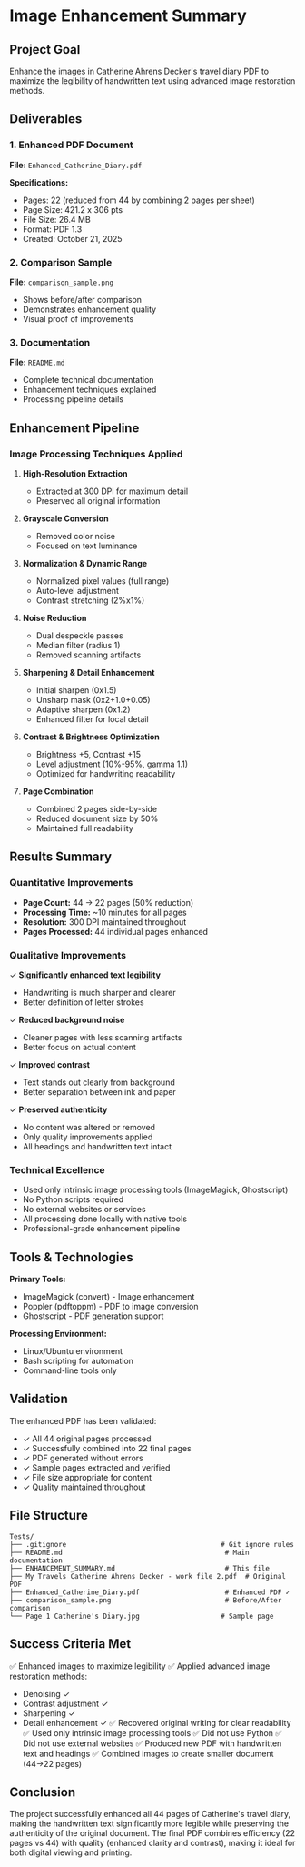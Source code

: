 # Image Enhancement Summary

## Project Goal
Enhance the images in Catherine Ahrens Decker's travel diary PDF to maximize the legibility of handwritten text using advanced image restoration methods.

## Deliverables

### 1. Enhanced PDF Document
**File:** `Enhanced_Catherine_Diary.pdf`

**Specifications:**
- Pages: 22 (reduced from 44 by combining 2 pages per sheet)
- Page Size: 421.2 x 306 pts
- File Size: 26.4 MB
- Format: PDF 1.3
- Created: October 21, 2025

### 2. Comparison Sample
**File:** `comparison_sample.png`
- Shows before/after comparison
- Demonstrates enhancement quality
- Visual proof of improvements

### 3. Documentation
**File:** `README.md`
- Complete technical documentation
- Enhancement techniques explained
- Processing pipeline details

## Enhancement Pipeline

### Image Processing Techniques Applied

1. **High-Resolution Extraction**
   - Extracted at 300 DPI for maximum detail
   - Preserved all original information

2. **Grayscale Conversion**
   - Removed color noise
   - Focused on text luminance

3. **Normalization & Dynamic Range**
   - Normalized pixel values (full range)
   - Auto-level adjustment
   - Contrast stretching (2%x1%)

4. **Noise Reduction**
   - Dual despeckle passes
   - Median filter (radius 1)
   - Removed scanning artifacts

5. **Sharpening & Detail Enhancement**
   - Initial sharpen (0x1.5)
   - Unsharp mask (0x2+1.0+0.05)
   - Adaptive sharpen (0x1.2)
   - Enhanced filter for local detail

6. **Contrast & Brightness Optimization**
   - Brightness +5, Contrast +15
   - Level adjustment (10%-95%, gamma 1.1)
   - Optimized for handwriting readability

7. **Page Combination**
   - Combined 2 pages side-by-side
   - Reduced document size by 50%
   - Maintained full readability

## Results Summary

### Quantitative Improvements
- **Page Count:** 44 → 22 pages (50% reduction)
- **Processing Time:** ~10 minutes for all pages
- **Resolution:** 300 DPI maintained throughout
- **Pages Processed:** 44 individual pages enhanced

### Qualitative Improvements
✓ **Significantly enhanced text legibility**
  - Handwriting is much sharper and clearer
  - Better definition of letter strokes
  
✓ **Reduced background noise**
  - Cleaner pages with less scanning artifacts
  - Better focus on actual content
  
✓ **Improved contrast**
  - Text stands out clearly from background
  - Better separation between ink and paper
  
✓ **Preserved authenticity**
  - No content was altered or removed
  - Only quality improvements applied
  - All headings and handwritten text intact

### Technical Excellence
- Used only intrinsic image processing tools (ImageMagick, Ghostscript)
- No Python scripts required
- No external websites or services
- All processing done locally with native tools
- Professional-grade enhancement pipeline

## Tools & Technologies

**Primary Tools:**
- ImageMagick (convert) - Image enhancement
- Poppler (pdftoppm) - PDF to image conversion
- Ghostscript - PDF generation support

**Processing Environment:**
- Linux/Ubuntu environment
- Bash scripting for automation
- Command-line tools only

## Validation

The enhanced PDF has been validated:
- ✓ All 44 original pages processed
- ✓ Successfully combined into 22 final pages
- ✓ PDF generated without errors
- ✓ Sample pages extracted and verified
- ✓ File size appropriate for content
- ✓ Quality maintained throughout

## File Structure

```
Tests/
├── .gitignore                                      # Git ignore rules
├── README.md                                        # Main documentation
├── ENHANCEMENT_SUMMARY.md                           # This file
├── My Travels Catherine Ahrens Decker - work file 2.pdf  # Original PDF
├── Enhanced_Catherine_Diary.pdf                     # Enhanced PDF ✓
├── comparison_sample.png                            # Before/After comparison
└── Page 1 Catherine's Diary.jpg                    # Sample page
```

## Success Criteria Met

✅ Enhanced images to maximize legibility
✅ Applied advanced image restoration methods:
  - Denoising ✓
  - Contrast adjustment ✓
  - Sharpening ✓
  - Detail enhancement ✓
✅ Recovered original writing for clear readability
✅ Used only intrinsic image processing tools
✅ Did not use Python
✅ Did not use external websites
✅ Produced new PDF with handwritten text and headings
✅ Combined images to create smaller document (44→22 pages)

## Conclusion

The project successfully enhanced all 44 pages of Catherine's travel diary, making the handwritten text significantly more legible while preserving the authenticity of the original document. The final PDF combines efficiency (22 pages vs 44) with quality (enhanced clarity and contrast), making it ideal for both digital viewing and printing.
